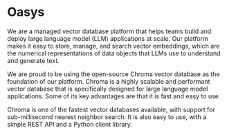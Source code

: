 # Oasys

We are a managed vector database platform that helps teams build and deploy large language model (LLM) applications at scale. Our platform makes it easy to store, manage, and search vector embeddings, which are the numerical representations of data objects that LLMs use to understand and generate text.

We are proud to be using the open-source Chroma vector database as the foundation of our platform. Chroma is a highly scalable and performant vector database that is specifically designed for large language model applications. Some of its key advantages are that it is fast and easy to use.

Chroma is one of the fastest vector databases available, with support for sub-millisecond nearest neighbor search. It is also easy to use, with a simple REST API and a Python client library.
